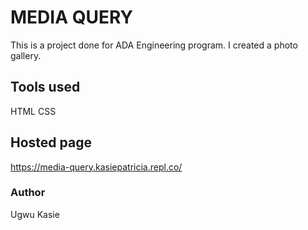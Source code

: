 # MEDIA QUERY
This is a project done for ADA Engineering program. I created a photo gallery.

## Tools used
HTML 
CSS

## Hosted page
https://media-query.kasiepatricia.repl.co/

### Author
Ugwu Kasie

